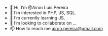 - 👋 Hi, I’m @Airon Luis Pereira
- 👀 I’m interested in PHP, JS, SQL.
- 🌱 I’m currently learning JS.
- 💞️ I’m looking to collaborate on ...
- 📫 How to reach me airon.pereira@gmail.com

<!---
AironPereira/AironPereira is a ✨ special ✨ repository because its `README.md` (this file) appears on your GitHub profile.
You can click the Preview link to take a look at your changes.
--->
